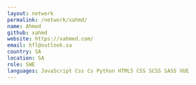 ```yaml
---
layout: network
permalink: /network/xahmd/
name: Ahmed
github: xahmd
website: https://xahmed.com/
email: hfl@outlook.sa
country: SA
location: SA
role: SWE
languages: JavaScript Css Cs Python HTML5 CSS SCSS SASS VUE 
---
```


